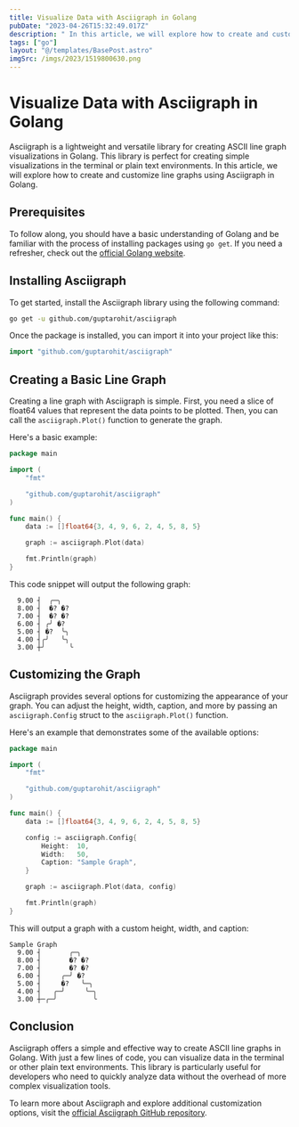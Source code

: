 ```yaml
---
title: Visualize Data with Asciigraph in Golang
pubDate: "2023-04-26T15:32:49.017Z"
description: " In this article, we will explore how to create and customize line graphs using Asciigraph in Golang."
tags: ["go"]
layout: "@/templates/BasePost.astro"
imgSrc: /imgs/2023/1519800630.png
---
```

# Visualize Data with Asciigraph in Golang

Asciigraph is a lightweight and versatile library for creating ASCII line graph visualizations in Golang. This library is perfect for creating simple visualizations in the terminal or plain text environments. In this article, we will explore how to create and customize line graphs using Asciigraph in Golang.

## Prerequisites

To follow along, you should have a basic understanding of Golang and be familiar with the process of installing packages using `go get`. If you need a refresher, check out the [official Golang website](https://golang.org/doc/).

## Installing Asciigraph

To get started, install the Asciigraph library using the following command:

```sh
go get -u github.com/guptarohit/asciigraph
```

Once the package is installed, you can import it into your project like this:

```go
import "github.com/guptarohit/asciigraph"
```

## Creating a Basic Line Graph

Creating a line graph with Asciigraph is simple. First, you need a slice of float64 values that represent the data points to be plotted. Then, you can call the `asciigraph.Plot()` function to generate the graph.

Here's a basic example:

```go
package main

import (
	"fmt"

	"github.com/guptarohit/asciigraph"
)

func main() {
	data := []float64{3, 4, 9, 6, 2, 4, 5, 8, 5}

	graph := asciigraph.Plot(data)

	fmt.Println(graph)
}
```

This code snippet will output the following graph:

```
  9.00 ┤  ╭─╮    
  8.00 ┤  �? �?    
  7.00 ┤  �? �?    
  6.00 ┤ ╭╯ �?    
  5.00 ┤ �?  ╰╮   
  4.00 ┤╭╯   ╰╮  
  3.00 ┼╯      ╰ 
```

## Customizing the Graph

Asciigraph provides several options for customizing the appearance of your graph. You can adjust the height, width, caption, and more by passing an `asciigraph.Config` struct to the `asciigraph.Plot()` function.

Here's an example that demonstrates some of the available options:

```go
package main

import (
	"fmt"

	"github.com/guptarohit/asciigraph"
)

func main() {
	data := []float64{3, 4, 9, 6, 2, 4, 5, 8, 5}

	config := asciigraph.Config{
		Height:  10,
		Width:   50,
		Caption: "Sample Graph",
	}

	graph := asciigraph.Plot(data, config)

	fmt.Println(graph)
}
```

This will output a graph with a custom height, width, and caption:

```
Sample Graph
  9.00 ┤       ╭─╮
  8.00 ┤       �? �?
  7.00 ┤       �? �?
  6.00 ┤     ╭─╯ �?
  5.00 ┤     �?   ╰─╮
  4.00 ┤   ╭─╯     ╰─╮
  3.00 ┼─╭─╯         ╰
```

## Conclusion

Asciigraph offers a simple and effective way to create ASCII line graphs in Golang. With just a few lines of code, you can visualize data in the terminal or other plain text environments. This library is particularly useful for developers who need to quickly analyze data without the overhead of more complex visualization tools.

To learn more about Asciigraph and explore additional customization options, visit the [official Asciigraph GitHub repository](https://github.com/guptarohit/asciigraph).
